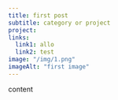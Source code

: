```yaml
---
title: first post
subtitle: category or project
project: 
links:
  link1: allo
  link2: test
image: "/img/1.png"
imageAlt: "first image"
---
```


content
